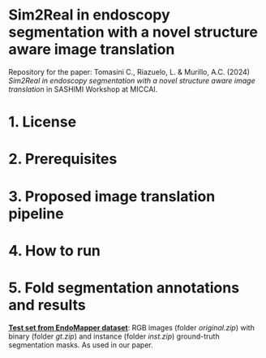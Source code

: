 # Sim2Real in endoscopy segmentation with a novel structure aware image translation

Repository for the paper: Tomasini C., Riazuelo, L. & Murillo, A.C. (2024) *Sim2Real in endoscopy segmentation with a novel structure aware image translation* in SASHIMI Workshop at MICCAI.

# 1. License

# 2. Prerequisites

# 3. Proposed image translation pipeline

# 4. How to run

# 5. Fold segmentation annotations and results
[**Test set from EndoMapper dataset**](https://drive.google.com/drive/folders/1PN8IASR4GyC94wFvd7WFgSqURshMT2_A?usp=sharing): RGB images (folder *original.zip*) with binary (folder *gt.zip*) and instance (folder *inst.zip*) ground-truth segmentation masks. As used in our paper.
